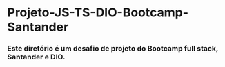 # Projeto-JS-TS-DIO-Bootcamp-Santander

### Este diretório é um desafio de projeto do Bootcamp full stack, Santander e DIO.
